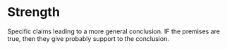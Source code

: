 # Strength
Specific claims leading to a more general conclusion. IF the premises are true, then they give probably support to the conclusion.
